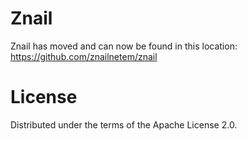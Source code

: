 # Znail

Znail has moved and can now be found in this location:
https://github.com/znailnetem/znail

# License

Distributed under the terms of the Apache License 2.0.
